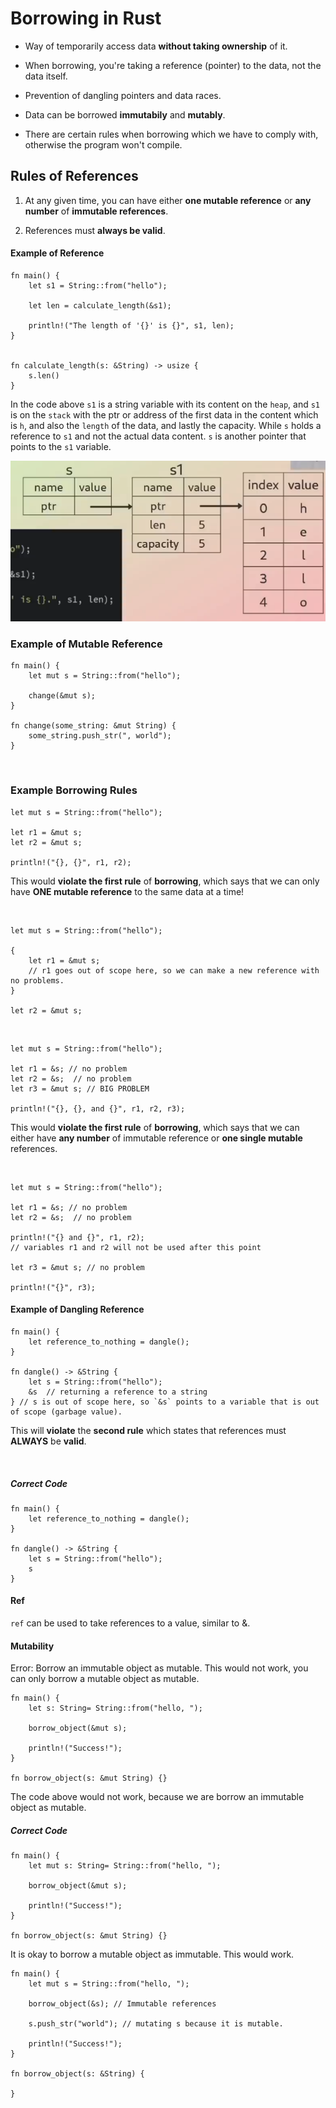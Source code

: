 # Borrowing in Rust

* Way of temporarily access data __without taking ownership__ of it.

* When borrowing, you're taking a reference (pointer) to the data, not the data itself.

* Prevention of dangling pointers and data races.

* Data can be borrowed __immutabily__ and __mutably__.

* There are certain rules when borrowing which we have to comply with, otherwise the program won't compile.

 
## Rules of References

1. At any given time, you can have either __one mutable reference__ or __any number__ of __immutable references__.

2. References must __always be valid__.

#### Example of Reference
```
fn main() {
    let s1 = String::from("hello");

    let len = calculate_length(&s1);

    println!("The length of '{}' is {}", s1, len);
}


fn calculate_length(s: &String) -> usize {
    s.len()
}
```

In the code above `s1` is a string variable with its content on the `heap`, and `s1` is on the `stack` with the ptr or address of the first data in the content which is `h`, and also the `length` of the data, and lastly the capacity. While `s` holds a reference to `s1` and not the actual data content. `s` is another pointer that points to the `s1` variable.

<img src ="./reference.png">

<br/>

### Example of Mutable Reference

```
fn main() {
    let mut s = String::from("hello");

    change(&mut s);
}

fn change(some_string: &mut String) {
    some_string.push_str(", world");
}
```

<br/>

### Example Borrowing Rules

```
let mut s = String::from("hello");

let r1 = &mut s;
let r2 = &mut s;

println!("{}, {}", r1, r2);
```

This would __violate the first rule__ of __borrowing__, which says that we can only have __ONE mutable reference__ to the same data at a time!

<br/>

```
let mut s = String::from("hello");

{
    let r1 = &mut s;
    // r1 goes out of scope here, so we can make a new reference with no problems.
}

let r2 = &mut s;
```
<br/>

```
let mut s = String::from("hello");

let r1 = &s; // no problem
let r2 = &s;  // no problem
let r3 = &mut s; // BIG PROBLEM

println!("{}, {}, and {}", r1, r2, r3);
```

This would __violate the first rule__ of __borrowing__, which says that we can either have __any number__ of immutable reference or __one single mutable__ references.

<br/>

```
let mut s = String::from("hello");

let r1 = &s; // no problem
let r2 = &s;  // no problem

println!("{} and {}", r1, r2);
// variables r1 and r2 will not be used after this point

let r3 = &mut s; // no problem

println!("{}", r3);
```

#### Example of Dangling Reference

```
fn main() {
    let reference_to_nothing = dangle();
}

fn dangle() -> &String {
    let s = String::from("hello");
    &s  // returning a reference to a string
} // s is out of scope here, so `&s` points to a variable that is out of scope (garbage value).
```

This will __violate__ the __second rule__ which states that references must __ALWAYS__ be __valid__.

<br/>

##### Correct Code
```
fn main() {
    let reference_to_nothing = dangle();
}

fn dangle() -> &String {
    let s = String::from("hello");
    s
}
```


#### Ref

`ref` can be used to take references to a value, similar to &.

#### Mutability

Error: Borrow an immutable object as mutable. This would not work, you can only borrow a mutable object as mutable.

```
fn main() {
    let s: String= String::from("hello, ");

    borrow_object(&mut s);

    println!("Success!");
}

fn borrow_object(s: &mut String) {}

```
The code above would not work, because we are borrow an immutable object as mutable.

##### Correct Code
```
fn main() {
    let mut s: String= String::from("hello, ");

    borrow_object(&mut s);

    println!("Success!");
}

fn borrow_object(s: &mut String) {}
```

It is okay to borrow a mutable object as immutable. This would work.

```
fn main() {
    let mut s = String::from("hello, ");

    borrow_object(&s); // Immutable references

    s.push_str("world"); // mutating s because it is mutable.

    println!("Success!");
}

fn borrow_object(s: &String) {

}
```

